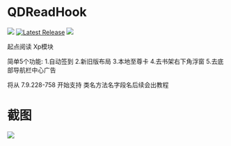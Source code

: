 # QDReadHook
![](https://img.shields.io/badge/Android-7.0%20or%20above-brightgreen.svg)
[![Latest Release](https://img.shields.io/github/release/Xposed-Modules-Repo/cn.xihan.qdds.svg)](../../releases)
![](https://img.shields.io/github/downloads/Xposed-Modules-Repo/cn.xihan.qdds/total)



起点阅读 Xp模块

简单5个功能:
1.自动签到
2.新旧版布局
3.本地至尊卡
4.去书架右下角浮窗
5.去底部导航栏中心广告

将从 7.9.228-758 开始支持 类名方法名字段名后续会出教程

# 截图
<img src="https://raw.githubusercontent.com/xihan123/QDReadHook/master/Screenshots/1.jpg" />



